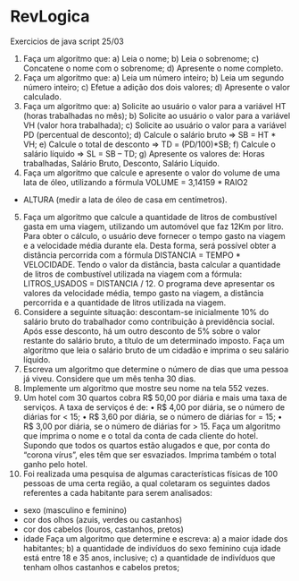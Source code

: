 # RevLogica
Exercicios de java script 25/03
1) Faça um algoritmo que:
a) Leia o nome;
b) Leia o sobrenome;
c) Concatene o nome com o sobrenome;
d) Apresente o nome completo.
2) Faça um algoritmo que:
a) Leia um número inteiro;
b) Leia um segundo número inteiro;
c) Efetue a adição dos dois valores;
d) Apresente o valor calculado.
3) Faça um algoritmo que:
a) Solicite ao usuário o valor para a variável HT (horas trabalhadas no mês);
b) Solicite ao usuário o valor para a variável VH (valor hora trabalhada);
c) Solicite ao usuário o valor para a variável PD (percentual de desconto);
d) Calcule o salário bruto => SB = HT * VH;
e) Calcule o total de desconto => TD = (PD/100)*SB;
f) Calcule o salário líquido => SL = SB – TD;
g) Apresente os valores de: Horas trabalhadas, Salário Bruto, Desconto, Salário Líquido.
4) Faça um algoritmo que calcule e apresente o valor do volume de uma lata de óleo,
utilizando a fórmula VOLUME = 3,14159 * RAIO2
 * ALTURA (medir a lata de óleo de
casa em centímetros).
5) Faça um algoritmo que calcule a quantidade de litros de combustível gasta em uma
viagem, utilizando um automóvel que faz 12Km por litro. Para obter o cálculo, o
usuário deve fornecer o tempo gasto na viagem e a velocidade média durante ela.
Desta forma, será possível obter a distância percorrida com a fórmula DISTANCIA =
TEMPO * VELOCIDADE. Tendo o valor da distância, basta calcular a quantidade de
litros de combustível utilizada na viagem com a fórmula: LITROS_USADOS = DISTANCIA
/ 12. O programa deve apresentar os valores da velocidade média, tempo gasto na
viagem, a distância percorrida e a quantidade de litros utilizada na viagem.
6) Considere a seguinte situação: descontam-se inicialmente 10% do salário bruto do
trabalhador como contribuição à previdência social. Após esse desconto, há um outro
desconto de 5% sobre o valor restante do salário bruto, a título de um determinado
imposto. Faça um algoritmo que leia o salário bruto de um cidadão e imprima o seu
salário líquido.
7) Escreva um algoritmo que determine o número de dias que uma pessoa já viveu.
Considere que um mês tenha 30 dias.
8) Implemente um algoritmo que mostre seu nome na tela 552 vezes.
9) Um hotel com 30 quartos cobra R$ 50,00 por diária e mais uma taxa de serviços. A taxa
de serviços é de:
• R$ 4,00 por diária, se o número de diárias for < 15;
• R$ 3,60 por diária, se o número de diárias for = 15;
• R$ 3,00 por diária, se o número de diárias for > 15.
Faça um algoritmo que imprima o nome e o total da conta de cada cliente do hotel.
Supondo que todos os quartos estão alugados e que, por conta do “corona vírus”, eles têm
que ser esvaziados. Imprima também o total ganho pelo hotel.
10) Foi realizada uma pesquisa de algumas características físicas de 100 pessoas de uma
certa região, a qual coletaram os seguintes dados referentes a cada habitante para
serem analisados:
- sexo (masculino e feminino)
- cor dos olhos (azuis, verdes ou castanhos)
- cor dos cabelos (louros, castanhos, pretos)
- idade
Faça um algoritmo que determine e escreva:
a) a maior idade dos habitantes;
b) a quantidade de indivíduos do sexo feminino cuja idade está entre 18 e 35 anos,
inclusive;
c) a quantidade de indivíduos que tenham olhos castanhos e cabelos pretos; 

